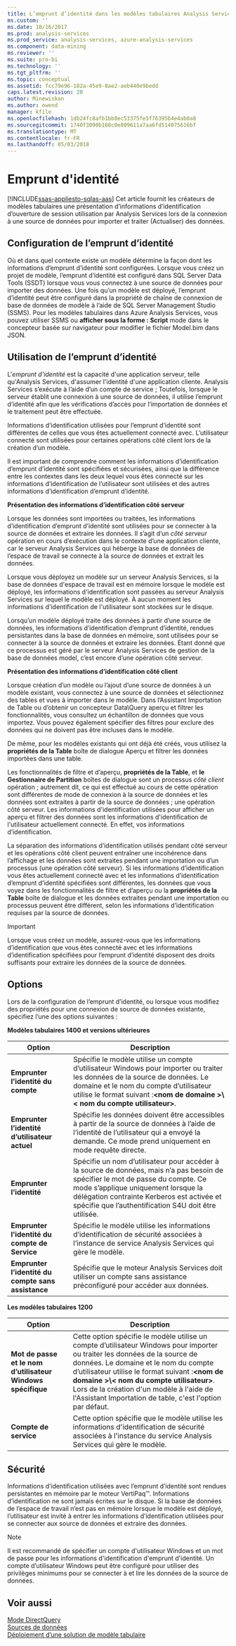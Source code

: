 ```yaml
---
title: L’emprunt d’identité dans les modèles tabulaires Analysis Services | Documents Microsoft
ms.custom: ''
ms.date: 10/16/2017
ms.prod: analysis-services
ms.prod_service: analysis-services, azure-analysis-services
ms.component: data-mining
ms.reviewer: ''
ms.suite: pro-bi
ms.technology: ''
ms.tgt_pltfrm: ''
ms.topic: conceptual
ms.assetid: fcc79e96-182a-45e9-8ae2-aeb440e9bedd
caps.latest.revision: 20
author: Minewiskan
ms.author: owend
manager: kfile
ms.openlocfilehash: 1db24fc8afb1bb0ec53375fe5f76395b4e4ab0a8
ms.sourcegitcommit: 1740f3090b168c0e809611a7aa6fd514075616bf
ms.translationtype: MT
ms.contentlocale: fr-FR
ms.lasthandoff: 05/03/2018
---
```

# <a name="impersonation"></a>Emprunt d'identité 
[!INCLUDE[ssas-appliesto-sqlas-aas](../../includes/ssas-appliesto-sqlas-aas.md)]
  Cet article fournit les créateurs de modèles tabulaires une présentation d’informations d’identification d’ouverture de session utilisation par Analysis Services lors de la connexion à une source de données pour importer et traiter (Actualiser) des données.  

##  <a name="bkmk_conf_imp_info"></a> Configuration de l’emprunt d’identité  
 Où et dans quel contexte existe un modèle détermine la façon dont les informations d’emprunt d’identité sont configurées. Lorsque vous créez un projet de modèle, l’emprunt d’identité est configuré dans SQL Server Data Tools (SSDT) lorsque vous vous connectez à une source de données pour importer des données. Une fois qu’un modèle est déployé, l’emprunt d’identité peut être configuré dans la propriété de chaîne de connexion de base de données de modèle à l’aide de SQL Server Management Studio (SSMS). Pour les modèles tabulaires dans Azure Analysis Services, vous pouvez utiliser SSMS ou **afficher sous la forme : Script** mode dans le concepteur basée sur navigateur pour modifier le fichier Model.bim dans JSON.
  
##  <a name="bkmk_how_imper"></a> Utilisation de l’emprunt d’identité  
 L'*emprunt d'identité* est la capacité d'une application serveur, telle qu'Analysis Services, d'assumer l'identité d'une application cliente. Analysis Services s’exécute à l’aide d’un compte de service ; Toutefois, lorsque le serveur établit une connexion à une source de données, il utilise l’emprunt d’identité afin que les vérifications d’accès pour l’importation de données et le traitement peut être effectuée.  
  
 Informations d’identification utilisées pour l’emprunt d’identité sont différentes de celles que vous êtes actuellement connecté avec. L’utilisateur connecté sont utilisées pour certaines opérations côté client lors de la création d’un modèle.  
  
 Il est important de comprendre comment les informations d’identification d’emprunt d’identité sont spécifiées et sécurisées, ainsi que la différence entre les contextes dans les deux lequel vous êtes connecté sur les informations d’identification de l’utilisateur sont utilisées et des autres informations d’identification d’emprunt d’identité.  
  
 **Présentation des informations d’identification côté serveur**  
 
Lorsque les données sont importées ou traitées, les informations d’identification d’emprunt d’identité sont utilisées pour se connecter à la source de données et extraire les données. Il s’agit d’un *côté serveur* opération en cours d’exécution dans le contexte d’une application cliente, car le serveur Analysis Services qui héberge la base de données de l’espace de travail se connecte à la source de données et extrait les données.  
  
 Lorsque vous déployez un modèle sur un serveur Analysis Services, si la base de données d'espace de travail est en mémoire lorsque le modèle est déployé, les informations d'identification sont passées au serveur Analysis Services sur lequel le modèle est déployé. À aucun moment les informations d'identification de l'utilisateur sont stockées sur le disque.  
  
 Lorsqu’un modèle déployé traite des données à partir d’une source de données, les informations d’identification d’emprunt d’identité, rendues persistantes dans la base de données en mémoire, sont utilisées pour se connecter à la source de données et extraire les données. Étant donné que ce processus est géré par le serveur Analysis Services de gestion de la base de données model, c’est encore d’une opération côté serveur.  
  
 **Présentation des informations d’identification côté client**  
  
 Lorsque création d’un modèle ou l’ajout d’une source de données à un modèle existant, vous connectez à une source de données et sélectionnez des tables et vues à importer dans le modèle. Dans l’Assistant Importation de Table ou d’obtenir un concepteur Data\Query aperçu et filtrer les fonctionnalités, vous consultez un échantillon de données que vous importez. Vous pouvez également spécifier des filtres pour exclure des données qui ne doivent pas être incluses dans le modèle.  
  
 De même, pour les modèles existants qui ont déjà été créés, vous utilisez la **propriétés de la Table** boîte de dialogue Aperçu et filtrer les données importées dans une table.  
  
 Les fonctionnalités de filtre et d’aperçu, **propriétés de la Table**, et **le Gestionnaire de Partition** boîtes de dialogue sont un processus *côté client* opération ; autrement dit, ce qui est effectué au cours de cette opération sont différentes de mode de connexion à la source de données et les données sont extraites à partir de la source de données ; une opération côté serveur. Les informations d'identification utilisées pour afficher un aperçu et filtrer des données sont les informations d'identification de l'utilisateur actuellement connecté. En effet, vos informations d’identification. 
  
 La séparation des informations d’identification utilisés pendant côté serveur et les opérations côté client peuvent entraîner une incohérence dans l’affichage et les données sont extraites pendant une importation ou d’un processus (une opération côté serveur). Si les informations d’identification vous êtes actuellement connecté avec et les informations d’identification d’emprunt d’identité spécifiées sont différentes, les données que vous voyez dans les fonctionnalités de filtre et d’aperçu ou la **propriétés de la Table** boîte de dialogue et les données extraites pendant une importation ou processus peuvent être différent, selon les informations d’identification requises par la source de données.  
  
> [!IMPORTANT]  
>  Lorsque vous créez un modèle, assurez-vous que les informations d’identification que vous êtes connecté avec et les informations d’identification spécifiées pour l’emprunt d’identité disposent des droits suffisants pour extraire les données de la source de données.  
  
##  <a name="bkmk_imp_info_options"></a> Options  
 Lors de la configuration de l’emprunt d’identité, ou lorsque vous modifiez des propriétés pour une connexion de source de données existante, spécifiez l’une des options suivantes :  
  
**Modèles tabulaires 1400 et versions ultérieures**
 
|Option| Description|  
|------------|-----------------|  
|**Emprunter l’identité du compte**|Spécifie le modèle utilise un compte d’utilisateur Windows pour importer ou traiter les données de la source de données. Le domaine et le nom du compte d’utilisateur utilise le format suivant :**\<nom de domaine >\\< nom du compte utilisateur\>**.|  
|**Emprunter l’identité d’utilisateur actuel**|Spécifie les données doivent être accessibles à partir de la source de données à l’aide de l’identité de l’utilisateur qui a envoyé la demande. Ce mode prend uniquement en mode requête directe.|  
|**Emprunter l’identité**|Spécifie un nom d’utilisateur pour accéder à la source de données, mais n’a pas besoin de spécifier le mot de passe du compte. Ce mode s’applique uniquement lorsque la délégation contrainte Kerberos est activée et spécifie que l’authentification S4U doit être utilisée.|  
|**Emprunter l’identité du compte de Service**|Spécifie le modèle utilise les informations d’identification de sécurité associées à l’instance de service Analysis Services qui gère le modèle.|  
|**Emprunter l’identité du compte sans assistance**|Spécifie que le moteur Analysis Services doit utiliser un compte sans assistance préconfiguré pour accéder aux données.|  


**Les modèles tabulaires 1200**
 
|Option| Description|  
|------------|-----------------|  
|**Mot de passe et le nom d’utilisateur Windows spécifique**|Cette option spécifie le modèle utilise un compte d’utilisateur Windows pour importer ou traiter les données de la source de données. Le domaine et le nom du compte d’utilisateur utilise le format suivant :**\<nom de domaine >\\< nom du compte utilisateur\>**. Lors de la création d'un modèle à l'aide de l'Assistant Importation de table, c'est l'option par défaut.|  
|**Compte de service**|Cette option spécifie que le modèle utilise les informations d'identification de sécurité associées à l'instance du service Analysis Services qui gère le modèle.|  
  
##  <a name="bkmk_impers_sec"></a> Sécurité  
 Informations d’identification utilisées avec l’emprunt d’identité sont rendues persistantes en mémoire par le moteur VertiPaq™. Informations d’identification ne sont jamais écrites sur le disque. Si la base de données de l’espace de travail n’est pas en mémoire lorsque le modèle est déployé, l’utilisateur est invité à entrer les informations d’identification utilisées pour se connecter aux source de données et extraire des données.  
  
> [!NOTE]  
>  Il est recommandé de spécifier un compte d'utilisateur Windows et un mot de passe pour les informations d'identification d'emprunt d'identité. Un compte d’utilisateur Windows peut être configuré pour utiliser des privilèges minimums pour se connecter à et lire les données de la source de données.  
  

  
## <a name="see-also"></a>Voir aussi  
 [Mode DirectQuery](../../analysis-services/tabular-models/directquery-mode-ssas-tabular.md)   
 [Sources de données](../../analysis-services/tabular-models/data-sources-ssas-tabular.md)   
 [Déploiement d’une solution de modèle tabulaire](../../analysis-services/tabular-models/tabular-model-solution-deployment-ssas-tabular.md)  
  
  
